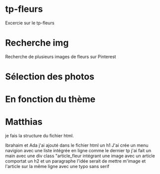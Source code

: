 # tp-fleurs
Excercie sur le tp-fleurs

# Recherche img 
Recherche de plusieurs images de fleurs sur Pinterest 
# Sélection des photos
En fonction du thème
=======

# Matthias

je fais la structure du fichier html.


Ibrahaim et Ada 
j'ai ajouté dans le fichier html un h1
J'ai crée un menu navigion avec une liste intégrée en ligne comme le dernier tp
j'ai fait un main avec une div class "article_fleur intégrant une image avec un article comportat un h2 et un paragraphe
l'idée serait de mettre m'image et l'article sur la même ligne 
avec une typo sans serif


